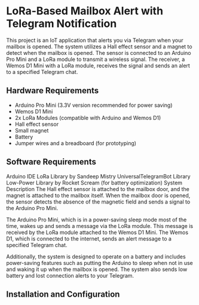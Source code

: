 # LoRa-Based Mailbox Alert with Telegram Notification
This project is an IoT application that alerts you via Telegram when your mailbox is opened. The system utilizes a Hall effect sensor and a magnet to detect when the mailbox is opened. The sensor is connected to an Arduino Pro Mini and a LoRa module to transmit a wireless signal. The receiver, a Wemos D1 Mini with a LoRa module, receives the signal and sends an alert to a specified Telegram chat.

## Hardware Requirements
- Arduino Pro Mini (3.3V version recommended for power saving)
- Wemos D1 Mini
- 2x LoRa Modules (compatible with Arduino and Wemos D1)
- Hall effect sensor
- Small magnet
- Battery
- Jumper wires and a breadboard (for prototyping)

## Software Requirements
Arduino IDE
LoRa Library by Sandeep Mistry
UniversalTelegramBot Library
Low-Power Library by Rocket Scream (for battery optimization)
System Description
The Hall effect sensor is attached to the mailbox door, and the magnet is attached to the mailbox itself. When the mailbox door is opened, the sensor detects the absence of the magnetic field and sends a signal to the Arduino Pro Mini.

The Arduino Pro Mini, which is in a power-saving sleep mode most of the time, wakes up and sends a message via the LoRa module. This message is received by the LoRa module attached to the Wemos D1 Mini. The Wemos D1, which is connected to the internet, sends an alert message to a specified Telegram chat.

Additionally, the system is designed to operate on a battery and includes power-saving features such as putting the Arduino to sleep when not in use and waking it up when the mailbox is opened. The system also sends low battery and lost connection alerts to your Telegram.

## Installation and Configuration

